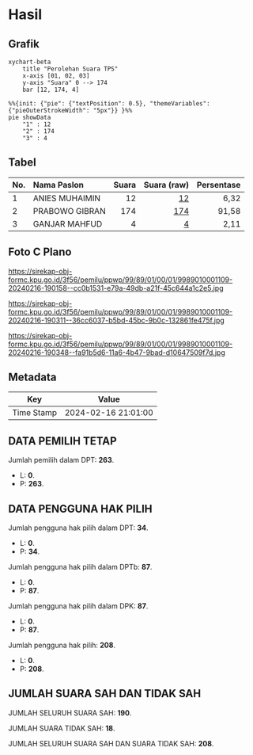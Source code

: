 # Hasil

## Grafik

```mermaid
xychart-beta
    title "Perolehan Suara TPS"
    x-axis [01, 02, 03]
    y-axis "Suara" 0 --> 174
    bar [12, 174, 4]
```

```mermaid
%%{init: {"pie": {"textPosition": 0.5}, "themeVariables": {"pieOuterStrokeWidth": "5px"}} }%%
pie showData
    "1" : 12
    "2" : 174
    "3" : 4
```

## Tabel

| No. | Nama Paslon    | Suara | Suara (raw) | Persentase |
|:--- |:-------------- | -----:| -----------:| ----------:|
| 1   | ANIES MUHAIMIN | 12    | [12][p-1]   | 6,32       |
| 2   | PRABOWO GIBRAN | 174   | [174][p-2]  | 91,58      |
| 3   | GANJAR MAHFUD  | 4     | [4][p-3]    | 2,11       |


[p-1]: https://github.com/gigit-pemilu/pemilu-2024-99-luar-negeri/blob/main/pilpres/hitung-suara/sub/99-luar-negeri/sub/89-penang-malaysia/sub/01-penang-malaysia/sub/0001-penang-malaysia/sub/109-ksk-094/sub/paslon-1.txt
[p-2]: https://github.com/gigit-pemilu/pemilu-2024-99-luar-negeri/blob/main/pilpres/hitung-suara/sub/99-luar-negeri/sub/89-penang-malaysia/sub/01-penang-malaysia/sub/0001-penang-malaysia/sub/109-ksk-094/sub/paslon-2.txt
[p-3]: https://github.com/gigit-pemilu/pemilu-2024-99-luar-negeri/blob/main/pilpres/hitung-suara/sub/99-luar-negeri/sub/89-penang-malaysia/sub/01-penang-malaysia/sub/0001-penang-malaysia/sub/109-ksk-094/sub/paslon-3.txt

## Foto C Plano

https://sirekap-obj-formc.kpu.go.id/3f56/pemilu/ppwp/99/89/01/00/01/9989010001109-20240216-190158--cc0b1531-e79a-49db-a21f-45c644a1c2e5.jpg

https://sirekap-obj-formc.kpu.go.id/3f56/pemilu/ppwp/99/89/01/00/01/9989010001109-20240216-190311--36cc6037-b5bd-45bc-9b0c-132861fe475f.jpg

https://sirekap-obj-formc.kpu.go.id/3f56/pemilu/ppwp/99/89/01/00/01/9989010001109-20240216-190348--fa91b5d6-11a6-4b47-9bad-d10647509f7d.jpg


## Metadata

| Key        | Value               |
| ---------- | ------------------- |
| Time Stamp | 2024-02-16 21:01:00 |


## DATA PEMILIH TETAP

Jumlah pemilih dalam DPT: **263**.
 * L: **0**.
 * P: **263**.

## DATA PENGGUNA HAK PILIH

Jumlah pengguna hak pilih dalam DPT: **34**.
 * L: **0**.
 * P: **34**.

Jumlah pengguna hak pilih dalam DPTb: **87**.
 * L: **0**.
 * P: **87**.

Jumlah pengguna hak pilih dalam DPK: **87**.
 * L: **0**.
 * P: **87**.

Jumlah pengguna hak pilih: **208**.
 * L: **0**.
 * P: **208**.

## JUMLAH SUARA SAH DAN TIDAK SAH

JUMLAH SELURUH SUARA SAH: **190**.

JUMLAH SUARA TIDAK SAH: **18**.

JUMLAH SELURUH SUARA SAH DAN SUARA TIDAK SAH: **208**.


